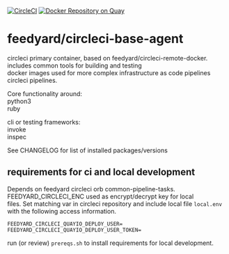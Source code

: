 [![CircleCI](https://circleci.com/gh/feedyard/circleci-base-agent.svg?style=svg)](https://circleci.com/gh/feedyard/circleci-base-agent)
[![Docker Repository on Quay](https://quay.io/repository/feedyard/circleci-base-agent/status "Docker Repository on Quay")](https://quay.io/repository/feedyard/circleci-base-agent)
# feedyard/circleci-base-agent

circleci primary container, based on feedyard/circleci-remote-docker. includes common tools for building and testing     
docker images used for more complex infrastructure as code pipelines circleci pipelines.  

Core functionality around:  
python3  
ruby  

cli or testing frameworks:  
invoke  
inspec  

See CHANGELOG for list of installed packages/versions  

## requirements for ci and local development

Depends on feedyard circleci orb common-pipeline-tasks. FEEDYARD_CIRCLECI_ENC used as encrypt/decrypt key for local  
files. Set matching var in circleci repository and include local file `local.env` with the following access information.  

```$xslt
FEEDYARD_CIRCLECI_QUAYIO_DEPLOY_USER=
FEEDYARD_CIRCLECI_QUAYIO_DEPLOY_USER_TOKEN=
```

run (or review) `prereqs.sh` to install requirements for local development.  

